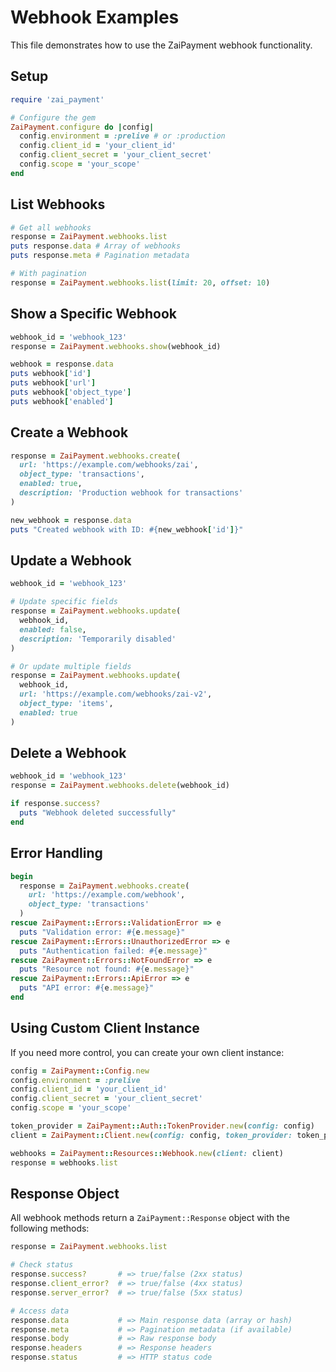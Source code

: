 # Webhook Examples

This file demonstrates how to use the ZaiPayment webhook functionality.

## Setup

```ruby
require 'zai_payment'

# Configure the gem
ZaiPayment.configure do |config|
  config.environment = :prelive # or :production
  config.client_id = 'your_client_id'
  config.client_secret = 'your_client_secret'
  config.scope = 'your_scope'
end
```

## List Webhooks

```ruby
# Get all webhooks
response = ZaiPayment.webhooks.list
puts response.data # Array of webhooks
puts response.meta # Pagination metadata

# With pagination
response = ZaiPayment.webhooks.list(limit: 20, offset: 10)
```

## Show a Specific Webhook

```ruby
webhook_id = 'webhook_123'
response = ZaiPayment.webhooks.show(webhook_id)

webhook = response.data
puts webhook['id']
puts webhook['url']
puts webhook['object_type']
puts webhook['enabled']
```

## Create a Webhook

```ruby
response = ZaiPayment.webhooks.create(
  url: 'https://example.com/webhooks/zai',
  object_type: 'transactions',
  enabled: true,
  description: 'Production webhook for transactions'
)

new_webhook = response.data
puts "Created webhook with ID: #{new_webhook['id']}"
```

## Update a Webhook

```ruby
webhook_id = 'webhook_123'

# Update specific fields
response = ZaiPayment.webhooks.update(
  webhook_id,
  enabled: false,
  description: 'Temporarily disabled'
)

# Or update multiple fields
response = ZaiPayment.webhooks.update(
  webhook_id,
  url: 'https://example.com/webhooks/zai-v2',
  object_type: 'items',
  enabled: true
)
```

## Delete a Webhook

```ruby
webhook_id = 'webhook_123'
response = ZaiPayment.webhooks.delete(webhook_id)

if response.success?
  puts "Webhook deleted successfully"
end
```

## Error Handling

```ruby
begin
  response = ZaiPayment.webhooks.create(
    url: 'https://example.com/webhook',
    object_type: 'transactions'
  )
rescue ZaiPayment::Errors::ValidationError => e
  puts "Validation error: #{e.message}"
rescue ZaiPayment::Errors::UnauthorizedError => e
  puts "Authentication failed: #{e.message}"
rescue ZaiPayment::Errors::NotFoundError => e
  puts "Resource not found: #{e.message}"
rescue ZaiPayment::Errors::ApiError => e
  puts "API error: #{e.message}"
end
```

## Using Custom Client Instance

If you need more control, you can create your own client instance:

```ruby
config = ZaiPayment::Config.new
config.environment = :prelive
config.client_id = 'your_client_id'
config.client_secret = 'your_client_secret'
config.scope = 'your_scope'

token_provider = ZaiPayment::Auth::TokenProvider.new(config: config)
client = ZaiPayment::Client.new(config: config, token_provider: token_provider)

webhooks = ZaiPayment::Resources::Webhook.new(client: client)
response = webhooks.list
```

## Response Object

All webhook methods return a `ZaiPayment::Response` object with the following methods:

```ruby
response = ZaiPayment.webhooks.list

# Check status
response.success?       # => true/false (2xx status)
response.client_error?  # => true/false (4xx status)
response.server_error?  # => true/false (5xx status)

# Access data
response.data           # => Main response data (array or hash)
response.meta           # => Pagination metadata (if available)
response.body           # => Raw response body
response.headers        # => Response headers
response.status         # => HTTP status code
```

